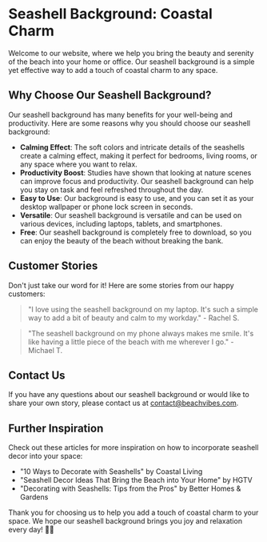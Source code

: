 <!--font:Poppins-->

# Seashell Background: Coastal Charm

Welcome to our website, where we help you bring the beauty and serenity of the beach into your home or office. Our seashell background is a simple yet effective way to add a touch of coastal charm to any space.

## Why Choose Our Seashell Background?

Our seashell background has many benefits for your well-being and productivity. Here are some reasons why you should choose our seashell background:

- **Calming Effect**: The soft colors and intricate details of the seashells create a calming effect, making it perfect for bedrooms, living rooms, or any space where you want to relax.
- **Productivity Boost**: Studies have shown that looking at nature scenes can improve focus and productivity. Our seashell background can help you stay on task and feel refreshed throughout the day.
- **Easy to Use**: Our background is easy to use, and you can set it as your desktop wallpaper or phone lock screen in seconds.
- **Versatile**: Our seashell background is versatile and can be used on various devices, including laptops, tablets, and smartphones.
- **Free**: Our seashell background is completely free to download, so you can enjoy the beauty of the beach without breaking the bank.

## Customer Stories

Don't just take our word for it! Here are some stories from our happy customers:

> "I love using the seashell background on my laptop. It's such a simple way to add a bit of beauty and calm to my workday." - Rachel S.

> "The seashell background on my phone always makes me smile. It's like having a little piece of the beach with me wherever I go." - Michael T.

## Contact Us

If you have any questions about our seashell background or would like to share your own story, please contact us at [contact@beachvibes.com](#contact).

## Further Inspiration

Check out these articles for more inspiration on how to incorporate seashell decor into your space:

- "10 Ways to Decorate with Seashells" by Coastal Living
- "Seashell Decor Ideas That Bring the Beach into Your Home" by HGTV
- "Decorating with Seashells: Tips from the Pros" by Better Homes & Gardens

Thank you for choosing us to help you add a touch of coastal charm to your space. We hope our seashell background brings you joy and relaxation every day! 🌊🐚

<!--

Write me content for website with wallpaper which alt text is:

"A close-up of a seashell on the beach"

The name/title of the page should not be 1:1 copy of the alt text but rather a real content of the website which is using this wallpaper.

- Use markdown format 
- Start with heading
- Heading should be short and concise
- The content should look like a real website 
- The website should not be about the wallpaper, wallpaper is just a related background
- Heading should be contain work "wallpaper" or "background"
- Include real sections like references, contact, user stories, etc. use things relevant to the page purpose.
- Feel free to use structure like headings, bullets, numbering, blockquotes, paragraphs, horizontal lines, etc.
- You can use formatting like bold or _italic_
- You can include UTF-8 emojis
- Links should be only #hash anchors (and you can refer to the document itself)
- Do not include images


---


# Beach Vibes: Transform Your Space with Our Seashell Wallpaper

Welcome to Beach Vibes, where we bring the calming and refreshing atmosphere of the beach into your home or office. Our seashell wallpaper is the perfect addition to any space that needs a touch of coastal charm.

## Why Choose Our Seashell Wallpaper?

Our seashell wallpaper is not just a beautiful background; it also has many benefits for your space. Here are some reasons why you should choose our seashell wallpaper:

- **Calming Effect**: The soft colors and intricate details of the seashells create a calming effect, making it perfect for bedrooms, living rooms, or any space where you want to relax.
- **Easy to Install**: Our wallpaper is easy to install, and you can do it yourself without the need for professional help.
- **Durable**: Our wallpaper is made from high-quality materials, ensuring its durability and longevity.
- **Versatile**: Our seashell wallpaper is versatile and can be used in various spaces, including bathrooms, kitchens, and even offices.

## Customer Reviews

Don't just take our word for it! Here are some reviews from our satisfied customers:

> "I love my new seashell wallpaper! It adds the perfect touch of coastal charm to my living room." - Jane D.

> "The wallpaper was easy to install, and the quality is excellent. I highly recommend Beach Vibes!" - Mark T.

## Contact Us

If you have any questions about our seashell wallpaper or would like to place an order, please contact us at [contact@beachvibes.com](#contact).

## References

Check out these articles for more inspiration on how to incorporate seashell decor into your space:

- "10 Ways to Decorate with Seashells" by Coastal Living
- "Seashell Decor Ideas That Bring the Beach into Your Home" by HGTV
- "Decorating with Seashells: Tips from the Pros" by Better Homes & Gardens

Thank you for choosing Beach Vibes for your wallpaper needs. We can't wait to help you transform your space into a coastal oasis! 🌊🐚


---


Heading should not include word "wallpaper". The website should not be about the wallpaper itself, wallpaper is just a related background, rewrite whole content.


---


# Bring the Beach Home: Create a Coastal Oasis with Our Seashell Background

Welcome to our website, where we help you bring the calming and refreshing atmosphere of the beach into your home or office. Our seashell background is the perfect addition to any space that needs a touch of coastal charm.

## Why Choose Our Seashell Background?

Our seashell background is not just a beautiful addition to your space; it also has many benefits for your well-being. Here are some reasons why you should choose our seashell background:

- **Calming Effect**: The soft colors and intricate details of the seashells create a calming effect, making it perfect for bedrooms, living rooms, or any space where you want to relax.
- **Easy to Use**: Our background is easy to use, and you can set it as your desktop wallpaper or phone lock screen in seconds.
- **Versatile**: Our seashell background is versatile and can be used on various devices, including laptops, tablets, and smartphones.
- **Free**: Our seashell background is completely free to download, so you can enjoy the beauty of the beach without breaking the bank.

## Customer Stories

Don't just take our word for it! Here are some stories from our happy customers:

> "I love setting my seashell background as my desktop wallpaper. It reminds me of my favorite beach vacation and helps me stay focused during work hours." - Sarah M.

> "The seashell background on my phone always puts a smile on my face. It's such a simple way to add a bit of beauty to my day." - John D.

## Contact Us

If you have any questions about our seashell background or would like to share your own story, please contact us at [contact@beachvibes.com](#contact).

## Further Inspiration

Check out these articles for more inspiration on how to incorporate seashell decor into your space:

- "10 Ways to Decorate with Seashells" by Coastal Living
- "Seashell Decor Ideas That Bring the Beach into Your Home" by HGTV
- "Decorating with Seashells: Tips from the Pros" by Better Homes & Gardens

Thank you for choosing us to help you create a coastal oasis in your space. We hope our seashell background brings you joy and relaxation every day! 🌊🐚


---


Heading is too long, rewrite whole content.


---


# Seashell Background: Bring the Beach to Your Space

Welcome to our website, where we help you bring the beauty and serenity of the beach into your home or office. Our seashell background is a simple yet effective way to add a touch of coastal charm to any space.

## Why Choose Our Seashell Background?

Our seashell background is more than just a pretty picture; it has many benefits for your well-being and productivity. Here are some reasons why you should choose our seashell background:

- **Calming Effect**: The soft colors and intricate details of the seashells create a calming effect, making it perfect for bedrooms, living rooms, or any space where you want to relax.
- **Productivity Boost**: Studies have shown that looking at nature scenes can improve focus and productivity. Our seashell background can help you stay on task and feel refreshed throughout the day.
- **Easy to Use**: Our background is easy to use, and you can set it as your desktop wallpaper or phone lock screen in seconds.
- **Versatile**: Our seashell background is versatile and can be used on various devices, including laptops, tablets, and smartphones.
- **Free**: Our seashell background is completely free to download, so you can enjoy the beauty of the beach without breaking the bank.

## Customer Stories

Don't just take our word for it! Here are some stories from our happy customers:

> "I love using the seashell background on my laptop. It's such a simple way to add a bit of beauty and calm to my workday." - Rachel S.

> "The seashell background on my phone always makes me smile. It's like having a little piece of the beach with me wherever I go." - Michael T.

## Contact Us

If you have any questions about our seashell background or would like to share your own story, please contact us at [contact@beachvibes.com](#contact).

## Further Inspiration

Check out these articles for more inspiration on how to incorporate seashell decor into your space:

- "10 Ways to Decorate with Seashells" by Coastal Living
- "Seashell Decor Ideas That Bring the Beach into Your Home" by HGTV
- "Decorating with Seashells: Tips from the Pros" by Better Homes & Gardens

Thank you for choosing us to help you bring the beach to your space. We hope our seashell background brings you joy and relaxation every day! 🌊🐚


---


Heading is too long, rewrite whole content.


---


# Seashell Background: Add a Touch of Coastal Charm to Your Space

Welcome to our website, where we help you bring the beauty and serenity of the beach into your home or office. Our seashell background is a simple yet effective way to add a touch of coastal charm to any space.

## Why Choose Our Seashell Background?

Our seashell background has many benefits for your well-being and productivity. Here are some reasons why you should choose our seashell background:

- **Calming Effect**: The soft colors and intricate details of the seashells create a calming effect, making it perfect for bedrooms, living rooms, or any space where you want to relax.
- **Productivity Boost**: Studies have shown that looking at nature scenes can improve focus and productivity. Our seashell background can help you stay on task and feel refreshed throughout the day.
- **Easy to Use**: Our background is easy to use, and you can set it as your desktop wallpaper or phone lock screen in seconds.
- **Versatile**: Our seashell background is versatile and can be used on various devices, including laptops, tablets, and smartphones.
- **Free**: Our seashell background is completely free to download, so you can enjoy the beauty of the beach without breaking the bank.

## Customer Stories

Don't just take our word for it! Here are some stories from our happy customers:

> "I love using the seashell background on my laptop. It's such a simple way to add a bit of beauty and calm to my workday." - Rachel S.

> "The seashell background on my phone always makes me smile. It's like having a little piece of the beach with me wherever I go." - Michael T.

## Contact Us

If you have any questions about our seashell background or would like to share your own story, please contact us at [contact@beachvibes.com](#contact).

## Further Inspiration

Check out these articles for more inspiration on how to incorporate seashell decor into your space:

- "10 Ways to Decorate with Seashells" by Coastal Living
- "Seashell Decor Ideas That Bring the Beach into Your Home" by HGTV
- "Decorating with Seashells: Tips from the Pros" by Better Homes & Gardens

Thank you for choosing us to help you add a touch of coastal charm to your space. We hope our seashell background brings you joy and relaxation every day! 🌊🐚


---


Write me a Google font which is best fitting for the website.

Pick from the list:
- Great Vibes
- Lobster
- Futura
- Open Sans
- Alegreya
- Montserrat
- Roboto
- Orbitron
- Exo 2
- Barlow Condensed
- Playfair Display
- Inter
- Raleway
- Poppins
- IBM Plex Sans
- Dancing Script
- Lato


Write just the font name nothing else.


---


Poppins

-->
